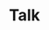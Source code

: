 ---
title: "Talk"
permalink: /categories/talk/
layout: category
author_profile: true
taxonomy: talk
---